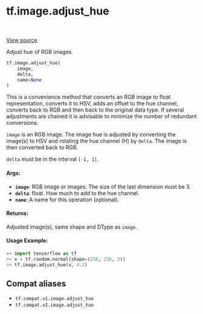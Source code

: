<div itemscope itemtype="http://developers.google.com/ReferenceObject">
<meta itemprop="name" content="tf.image.adjust_hue" />
<meta itemprop="path" content="Stable" />
</div>

# tf.image.adjust_hue

<!-- Insert buttons and diff -->

<table class="tfo-notebook-buttons tfo-api" align="left">
</table>

<a target="_blank" href="/code/stable/tensorflow/python/ops/image_ops_impl.py">View source</a>



Adjust hue of RGB images.

``` python
tf.image.adjust_hue(
    image,
    delta,
    name=None
)
```



<!-- Placeholder for "Used in" -->

This is a convenience method that converts an RGB image to float
representation, converts it to HSV, adds an offset to the
hue channel, converts back to RGB and then back to the original
data type. If several adjustments are chained it is advisable to minimize
the number of redundant conversions.

`image` is an RGB image.  The image hue is adjusted by converting the
image(s) to HSV and rotating the hue channel (H) by
`delta`.  The image is then converted back to RGB.

`delta` must be in the interval `[-1, 1]`.

#### Args:


* <b>`image`</b>: RGB image or images. The size of the last dimension must be 3.
* <b>`delta`</b>: float.  How much to add to the hue channel.
* <b>`name`</b>: A name for this operation (optional).


#### Returns:

Adjusted image(s), same shape and DType as `image`.



#### Usage Example:

```python
>> import tensorflow as tf
>> x = tf.random.normal(shape=(256, 256, 3))
>> tf.image.adjust_hue(x, 0.2)
```


## Compat aliases

* `tf.compat.v1.image.adjust_hue`
* `tf.compat.v2.image.adjust_hue`

